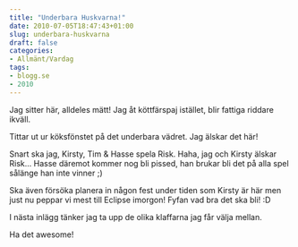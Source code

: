 ```yaml
---
title: "Underbara Huskvarna!"
date: 2010-07-05T18:47:43+01:00
slug: underbara-huskvarna
draft: false
categories:
- Allmänt/Vardag
tags:
- blogg.se
- 2010
---
```

Jag sitter här, alldeles mätt! Jag åt köttfärspaj istället, blir fattiga riddare ikväll.  
  
Tittar ut ur köksfönstet på det underbara vädret. Jag älskar det här!  
  
Snart ska jag, Kirsty, Tim & Hasse spela Risk. Haha, jag och Kirsty älskar Risk... Hasse däremot kommer nog bli pissed, han brukar bli det på alla spel sålänge han inte vinner ;)  
  
  
Ska även försöka planera in någon fest under tiden som Kirsty är här men just nu peppar vi mest till Eclipse imorgon! Fyfan vad bra det ska bli! :D  
  
I nästa inlägg tänker jag ta upp de olika klaffarna jag får välja mellan.  
  
Ha det awesome!